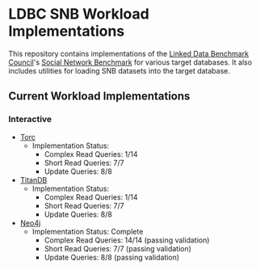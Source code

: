 LDBC SNB Workload Implementations
=================================

This repository contains implementations of the [Linked Data Benchmark
Council](http://www.ldbcouncil.org/)'s [Social Network
Benchmark](http://www.ldbcouncil.org/benchmarks/snb) for various target
databases. It also includes utilities for loading SNB datasets into the target
database.

## Current Workload Implementations ##
### Interactive ###
* [Torc](https://github.com/ellitron/torc) 
  * Implementation Status:
    * Complex Read Queries: 1/14
    * Short Read Queries: 7/7
    * Update Queries: 8/8
* [TitanDB](https://github.com/thinkaurelius/titan)
  * Implementation Status:
    * Complex Read Queries: 1/14
    * Short Read Queries: 7/7
    * Update Queries: 8/8
* [Neo4j](https://github.com/ellitron/ldbc-snb-impls/tree/master/snb-interactive-neo4j)
  * Implementation Status: Complete
    * Complex Read Queries: 14/14 (passing validation)
    * Short Read Queries: 7/7 (passing validation)
    * Update Queries: 8/8 (passing validation)

